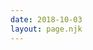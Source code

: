 ```yaml
---
date: 2018-10-03
layout: page.njk
---
```



<section id="videos">
    <vid
      v-for="(video, index) in videos"
      :video="video"
    />
</section>


<script type="text/x-template" id="tpl-vid">
  <article class="vid">
    <img
       ref="thumb"
       :href="`https://www.youtube.com/watch?v=${video.id}`"
       class="thumb"
       :src="`/media/inspiration/videos/${img}`"
       @mouseenter="onMouseenter"
       @mouseleave="onMouseleave"
       @mousemove="onMousemove"
    >
    </a>
    <div class="details">
      <div class="length">{{ video.length }}min</div>
      <h2 class="title">{{ video.customName }}</h2>

      <div v-if="debug">
        img: {{ img }}<br>
        isScrubbing: {{ isScrubbing }}<br>
        thumbX: {{ thumbX }}<br>
        thumbWidth: {{ thumbWidth }}<br>
        mouseX: {{ mouseX }}<br>
        mouseThumbX: {{ mouseThumbX }}<br>
      </div>
    </div>
  </article>
</script>

<style>

:root {
  /*
   320 x 200
   240 x 180
  */
  --vid-aspect-ratio: 1.75;
  --vid-width: 240px;
  --vid-height: calc( var(--vid-width) / var(--vid-aspect-ratio));
}

.vid {
  width: var(--vid-width);
  margin-bottom: 32px;
}

.thumb {
  display: block;
  width: var(--vid-width);
  height: var(--vid-height);
  margin-bottom: 4px;
  background-size: cover;
  border-radius: var(--border-radius);
}

.length {
  float: right;
  margin-left: 4px;
  color: var(--primary-color);
  font-weight: 600;
  font-size: 14px;
}

.title {
  margin: 0;
  font-size: 14px;
}

.author {
  margin: 0;
  color: var(--muted-color);
  font-size: 14px;    
}
</style>

<script src="/js/axios.min.js"></script>
<script src="/js/vue.min.js"></script>

<script>


const previewFrameCount = 20;

Vue.component('vid', {
  template: '#tpl-vid',  
  
  props: {
    video: Object,
  },
  
  data() {
    return {
      debug: false,
      isScrubbing: false,
      thumbX: null,
      thumbWidth: null,
      mouseX: null,
      mouseThumbX: null,
    };
  },

  //:style="`background-image: url(/media/inspiration/videos/${video.filename}.jpg)`"
  computed: {
    img() {
      if (this.isScrubbing) {
        let scrubPercent = (this.mouseX - this.thumbX) / this.thumbWidth;
        // 5 assumes we want to display 100 frames
        return this.video.filename + '-' + (Math.floor(
          (scrubPercent * 100) /
          (100 / previewFrameCount) + 1)) + '.jpg';
      } else {
        return this.video.filename + '.jpg';  
      }
    },
    imgCount() {
      return  previewFrameCount;
    },
  },

  mounted() {
    this.saveThumbDims();
    this.preloadPreviewImages();
  },
  
  methods: {
    preloadPreviewImages() {
      for (let i = 1; i <= 20; i++) {
        let foo = new Image();
        foo.src = `/media/inspiration/videos/${this.video.filename}-${i}.jpg`;
      }
    },

    // Save thumbnail x position and width to data obj
    saveThumbDims() {
      const domRect = this.$refs.thumb.getBoundingClientRect();
      this.thumbX = domRect.x;
      this.thumbWidth = domRect.width;
    },
    onMouseenter(e) {
      this.mouseX = e.pageX;
      this.isScrubbing = true;
    },
    onMouseleave(e) {
      this.isScrubbing = false;
    },
    onMousemove(e) {
      this.mouseX = e.pageX;
      this.saveThumbDims();
    },
  },

});

new Vue({
  el: '#videos',
  
  data() {
    return {
      videos: [],
    };
  },
  
  created() {
    axios.get('/data/inspiration-videos.json')
    .then((response) => {
      this.videos = response.data;
    })
    .catch((error) => {
      console.log(error);
    })
  },
});
</script>
